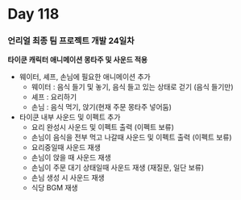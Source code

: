 # Day 118

### 언리얼 최종 팀 프로젝트 개발 24일차

**타이쿤 캐릭터 애니메이션 몽타주 및 사운드 적용**

- 웨이터, 셰프, 손님에 필요한 애니메이션 추가
    - 웨이터 : 음식 들기 및 놓기, 음식 들고 있는 상태로 걷기 (음식 들기만)
    - 셰프 : 요리하기
    - 손님 : 음식 먹기, 앉기(현재 주문 몽타주 넣어둠)
- 타이쿤 내부 사운드 및 이펙트 추가
    - 요리 완성시 사운드 및 이펙트 출력 (이펙트 보류)
    - 손님이 음식을 전부 먹고 나갈때 사운드 및 이펙트 출력 (이펙트 보류)
    - 요리중일때 사운드 재생
    - 손님이 앉을 때 사운드 재생
    - 손님이 주문 대기 상태일때 사운드 재생 (재질문, 일단 보류)
    - 손님 생성 시 사운드 재생
    - 식당 BGM 재생


